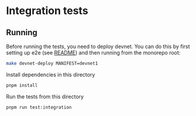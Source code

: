# Integration tests

## Running

Before running the tests, you need to deploy devnet. You can do this by first setting up e2e (see [README](../../e2e/README.md)) and then running from the monorepo root:

```bash
make devnet-deploy MANIFEST=devnet1
```

Install dependencies in this directory

```bash
pnpm install
```

Run the tests from this directory

```bash
pnpm run test:integration
```
